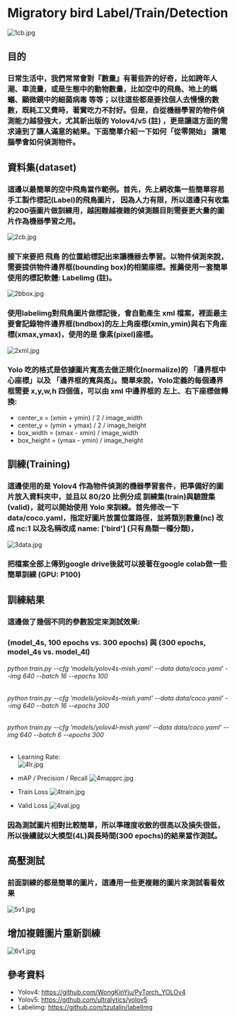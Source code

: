 # Migratory bird Label/Train/Detection
![1cb.jpg](images/1cb.png)

## **目的**
### 日常生活中，我們常常會對『數量』有著些許的好奇，比如跨年人潮、車流量，或是生態中的動物數量，比如空中的飛鳥、地上的螞蟻、顯微鏡中的細菌病毒 等等；以往這些都是要找個人去慢慢的數數，既耗工又費時，著實吃力不討好。但是，自從機器學習的物件偵測能力越發強大，尤其新出版的 Yolov4/v5 (註) ，更是讓這方面的需求達到了讓人滿意的結果。下面簡單介紹一下如何「從零開始」 讓電腦學會如何偵測物件。

## 資料集(dataset)
### 這邊以最簡單的空中飛鳥當作範例。首先，先上網收集一些簡單容易手工製作標記(Label)的飛鳥圖片， 因為人力有限，所以這邊只有收集約200張圖片做訓練用，越困難越複雜的偵測題目則需要更大量的圖片作為機器學習之用。
![2cb.jpg](images/2cb.png)
### 接下來要把 飛鳥 的位置給標記出來讓機器去學習。以物件偵測來說，需要提供物件邊界框(bounding box)的相關座標。推薦使用一套簡單使用的標記軟體: Labelimg (註)。
![2bbox.jpg](images/2bbox.png)
### 使用labelimg對飛鳥圖片做標記後，會自動產生 xml 檔案，裡面最主要會記錄物件邊界框(bndbox)的左上角座標(xmin,ymin)與右下角座標(xmax,ymax)，使用的是 像素(pixel)座標。
![2xml.jpg](images/2xml.png)
### Yolo 吃的格式是依據圖片寬高去做正規化(normalize)的 「邊界框中心座標」以及 「邊界框的寬與高」。簡單來說，Yolo定義的每個邊界框需要 x,y,w,h 四個值，可以由 xml 中邊界框的 左上、右下座標做轉換:
* center_x = (xmin + ymin) / 2 / image_width
* center_y = (ymin + ymax) / 2 / image_height
* box_width = (xmax - xmin) / image_width
* box_height = (ymax - ymin) / image_height

## 訓練(Training)
### 這邊使用的是 Yolov4 作為物件偵測的機器學習套件，把準備好的圖片放入資料夾中，並且以 80/20 比例分成 訓練集(train)與驗證集(valid)，就可以開始使用 Yolo 來訓練。首先修改一下 data/coco.yaml，指定好圖片放置位置路徑，並將類別數量(nc) 改成 nc:1 以及名稱改成  name: ['bird'] (只有鳥類一種分類)，
![3data.jpg](images/3data.png)
### 把檔案全部上傳到google drive後就可以接著在google colab做一些簡單訓練 (GPU: P100)

## 訓練結果
### 這邊做了幾個不同的參數設定來測試效果: 
### (model_4s, 100 epochs vs. 300 epochs) 與 (300 epochs, model_4s vs. model_4l)
###### python train.py --cfg 'models/yolov4s-mish.yaml' --data data/coco.yaml' --img 640 --batch 16 --epochs 100
###### python train.py --cfg 'models/yolov4s-mish.yaml' --data data/coco.yaml' --img 640 --batch 16 --epochs 300
###### python train.py --cfg 'models/yolov4l-mish.yaml' --data data/coco.yaml' --img 640 --batch 6 --epochs 300

* Learning Rate:  
![4lr.jpg](images/4lr.png)

* mAP / Precision / Recall
![4mapprc.jpg](images/4mapprc.png)

* Train Loss
![4train.jpg](images/4train.png)

* Valid Loss
![4val.jpg](images/4val.png)
### 因為測試圖片相對比較簡單，所以準確度收斂的很高以及損失很低，所以後續就以大模型(4L)與長時間(300 epochs)的結果當作測試。

## 高壓測試
### 前面訓練的都是簡單的圖片，這邊用一些更複雜的圖片來測試看看效果
![5v1.jpg](images/5v1.png)

## 增加複雜圖片重新訓練
![6v1.jpg](images/6v2.png)

## 參考資料
* Yolov4: https://github.com/WongKinYiu/PyTorch_YOLOv4
* Yolov5: https://github.com/ultralytics/yolov5
* Labelimg: https://github.com/tzutalin/labelImg
